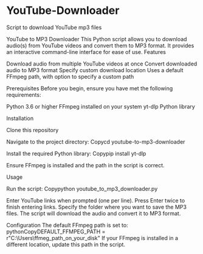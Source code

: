 # YouTube-Downloader
Script to download YouTube mp3 files


YouTube to MP3 Downloader
This Python script allows you to download audio(s) from YouTube videos and convert them to MP3 format. It provides an interactive command-line interface for ease of use.
Features

Download audio from multiple YouTube videos at once
Convert downloaded audio to MP3 format
Specify custom download location
Uses a default FFmpeg path, with option to specify a custom path

Prerequisites
Before you begin, ensure you have met the following requirements:

Python 3.6 or higher
FFmpeg installed on your system
yt-dlp Python library

Installation

Clone this repository

Navigate to the project directory:
Copycd youtube-to-mp3-downloader

Install the required Python library:
Copypip install yt-dlp

Ensure FFmpeg is installed and the path in the script is correct.

Usage

Run the script:
Copypython youtube_to_mp3_downloader.py

Enter YouTube links when prompted (one per line). Press Enter twice to finish entering links.
Specify the folder where you want to save the MP3 files.
The script will download the audio and convert it to MP3 format.

Configuration
The default FFmpeg path is set to:
pythonCopyDEFAULT_FFMPEG_PATH = r"C:\Users\ffmeg_path_on_your_disk"
If your FFmpeg is installed in a different location, update this path in the script.

